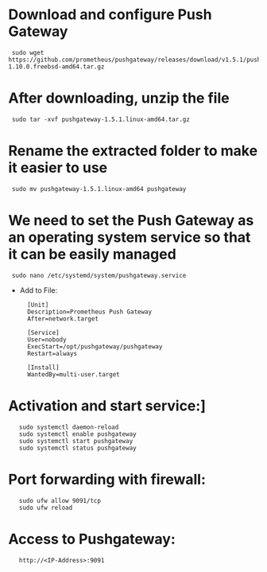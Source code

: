 # Download and configure Push Gateway
     sudo wget https://github.com/prometheus/pushgateway/releases/download/v1.5.1/pushgateway-1.10.0.freebsd-amd64.tar.gz
# After downloading, unzip the file
     sudo tar -xvf pushgateway-1.5.1.linux-amd64.tar.gz
# Rename the extracted folder to make it easier to use
     sudo mv pushgateway-1.5.1.linux-amd64 pushgateway
# We need to set the Push Gateway as an operating system service so that it can be easily managed
     sudo nano /etc/systemd/system/pushgateway.service
* Add to File:
  
        [Unit]
        Description=Prometheus Push Gateway
        After=network.target

        [Service]
        User=nobody
        ExecStart=/opt/pushgateway/pushgateway
        Restart=always

        [Install]
        WantedBy=multi-user.target
# Activation and start service:]
       sudo systemctl daemon-reload
       sudo systemctl enable pushgateway
       sudo systemctl start pushgateway
       sudo systemctl status pushgateway

# Port forwarding with firewall:
       sudo ufw allow 9091/tcp
       sudo ufw reload

# Access to Pushgateway:
       http://<IP-Address>:9091



